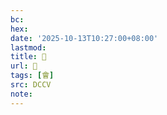```yaml
---
bc:
hex:
date: '2025-10-13T10:27:00+08:00'
lastmod:
title: 􃨰
url: 􃨰
tags: [會]
src: DCCV
note:
---
```

